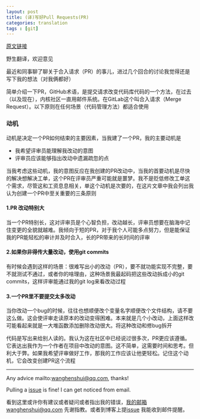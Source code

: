 ```yaml
---
layout: post
title: (译)写好Pull Requests(PR)
categories: translation
tags : [git]
---
```

  


[原文链接](http://satran.in/2018/12/10/On_Writing_Pull_Requests_Well.html) 

野生翻译，欢迎意见



最近和同事聊了聊关于合入请求（PR）的事儿，进过几个回合的讨论我觉得还是写下我的想法（对我俩都好）

简单介绍一下PR，GitHub术语，是提交请求改变代码库代码的一个方法，在过去（以及现在），内核社区一直用邮件系统。在GitLab这个叫合入请求（Merge Request）。以下原则在任何场景（代码管理方法）都适合使用



### 动机

动机是决定一个PR如何结束的主要因素，当我建了一个PR，我的主要动机是

- 我希望评审员能理解我改动的意图
- 评审员应该能够指出改动中遗漏疏忽的点

当我考虑这些动机，我的意图反应在我创建的PR改动中，当我的首要动机是尽快的解决想解决工单，这个PR在评审员严重可能就是噩梦。我不是贬低修改工单这个需求，尽管这和工资息息相关，单这个动机是次要的，在这片文章中我会列出我认为创建一个PR中至关重要的三条原则



#### 1.PR 改动特别大

当一个PR特别长，这对评审员是个心智负担，改动越长，评审员想要在脑海中记住变更的全貌就越难。我倾向于短的PR，对于我个人可能多点努力，但是能保证我的PR能轻松的审计并及时合入，长的PR带来的长时间的评审



#### 2.如果你非得传大量改动，使用git commits

有时候会遇到这样的场景：很难写出小的改动（PR），要不就功能实现不完整，要不就测试不通过，或者你的啥理由，这种场景我最起码把这些改动拆成小的git commits，这样评审能通过我的git log来看改动过程



#### 3.一个PR里不要提交太多改动

当你改动一个bug的时候，往往也想顺便改个变量名字顺便改个文件结构，请不要这么做。这会使评审走读原本的改动变得困难。本来就是几个小改动，上面这样改可能看起来就是一大堆函数添加删除改动很大。将这种改动和修bug拆开

代码是写出来给别人读的。我认为这在社区中已经说过很多次，PR更应该遵循。它表达出我作为一个作者在项目中改动的意图。这不简单，这需要时间和思考。但利大于弊。如果我希望评审做好工作，那我的工作应该让他更轻松。记住这个动机，它会改变创建PR这个流程



---

Any advice mailto:wanghenshui@qq.com, thanks! 

Pulling a [issue](https://github.com/wanghenshui/wanghenshui.github.io/issues/new) is fine! I can get noticed from email.

看到这里或许你有建议或者疑问或者指出我的错误，我的邮箱wanghenshui@qq.com 先谢指教。或者到博客上提[issue](https://github.com/wanghenshui/wanghenshui.github.io/issues/new) 我能收到邮件提醒。